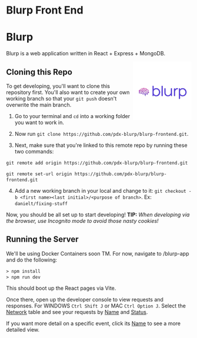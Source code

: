 # Blurp Front End

# Blurp

Blurp is a web application written in React + Express + MongoDB.

<img align="right" width="159px" src="https://raw.githubusercontent.com/dan-trang/MyFiles/main/blurp_noslogan-removebg-preview.png">

## Cloning this Repo

To get developing, you'll want to clone this repository first. You'll also want to create your own working branch so that your `git push` doesn't overwrite the main branch.

1. Go to your terminal and `cd` into a working folder you want to work in.

2. Now run `git clone https://github.com/pdx-blurp/blurp-frontend.git`.

3. Next, make sure that you're linked to this remote repo by running these two commands:

```
git remote add origin https://github.com/pdx-blurp/blurp-frontend.git
```

```
git remote set-url origin https://github.com/pdx-blurp/blurp-frontend.git
```

4. Add a new working branch in your local and change to it: `git checkout -b <first name><last initial>/<purpose of branch>`. Ex: `danielt/fixing-stuff`

Now, you should be all set up to start developing!
**TIP:** _When developing via the browser, use Incognito mode to avoid those nasty cookies!_

## Running the Server

We'll be using Docker Containers soon TM. For now, navigate to /blurp-app and do the following:

```
> npm install
> npm run dev
```

This should boot up the React pages via Vite.

Once there, open up the developer console to view requests and responses. For WINDOWS `Ctrl Shift J` or MAC `Ctrl Option J`. Select the <u>Network</u> table and see your requests by <u>Name</u> and <u>Status</u>.

If you want more detail on a specific event, click its <u>Name</u> to see a more detailed view.
